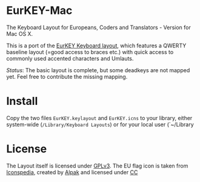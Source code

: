EurKEY-Mac
==========

The Keyboard Layout for Europeans, Coders and Translators - Version for Mac OS X.

This is a port of the [EurKEY Keyboard layout](http://eurkey.steffen.bruentjen.eu/), which features a QWERTY baseline layout (=good access to braces etc.) 
with quick access to commonly used accented characters and Umlauts.

*Status*: The basic layout is complete, but some deadkeys are not mapped yet. Feel free to contribute the missing mapping.


Install
=======

Copy the two files `EurKEY.keylayout` and `EurKEY.icns` to your library,
either system-wide (`/Library/Keyboard Layouts`) or for your local user (`~/Library


License
=======

The Layout itself is licensed under [GPLv3](http://www.gnu.org/licenses/gpl-3.0.html).
The EU flag icon is taken from [Iconspedia](http://www.iconspedia.com/pack/european-flags-1631/),
created by [Alpak](http://alpak.deviantart.com/) and
licensed under [CC](http://creativecommons.org/licenses/by-nc-nd/3.0)


